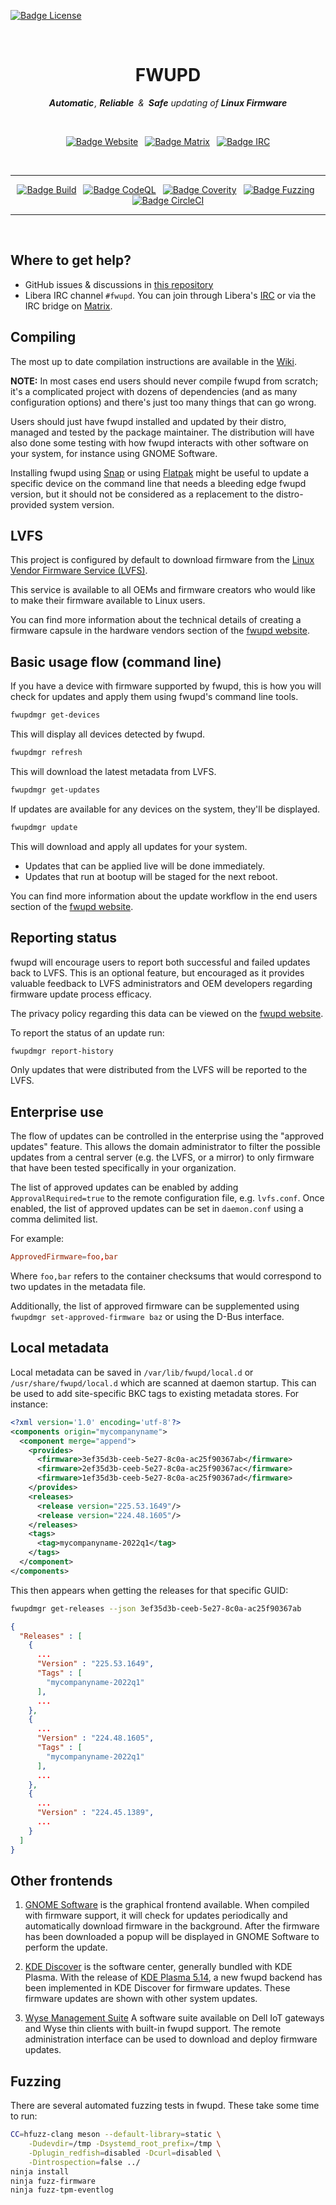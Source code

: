 
[![Badge License]][License]

<div align = center>

<br>

# FWUPD

***Automatic*** *, **Reliable** & **Safe** updating of* ***Linux Firmware***

<br>

<!-- markdownlint-disable MD009 -->

[![Badge Website]][Website] 
[![Badge Matrix]][Matrix] 
[![Badge IRC]][IRC]

<!-- markdownlint-enable MD009 -->

<br>

---

<!-- markdownlint-disable MD009 -->

[![Badge Build]][Build Status] 
[![Badge CodeQL]][CodeQL] 
[![Badge Coverity]][Coverity] 
[![Badge Fuzzing]][Fuzzing] 
[![Badge CircleCI]][CircleCI]

<!-- markdownlint-enable MD009 -->

---

<br>

</div>

## Where to get help?

- GitHub issues & discussions in [this repository][Repository]
- Libera IRC channel `#fwupd`.
  You can join through Libera's [IRC]
  or via the IRC bridge on [Matrix].

## Compiling

The most up to date compilation instructions are available in the [Wiki][Compiling].

**NOTE:** In most cases end users should never compile fwupd from scratch; it's a
complicated project with dozens of dependencies (and as many configuration options)
and there's just too many things that can go wrong.

Users should just have fwupd installed and updated by their distro, managed and
tested by the package maintainer.
The distribution will have also done some testing with how fwupd interacts with
other software on your system, for instance using GNOME Software.

Installing fwupd using [Snap]
or using [Flatpak] might be
useful to update a specific device on the command line that needs a bleeding
edge fwupd version, but it should not be considered as a replacement to the
distro-provided system version.

## LVFS

This project is configured by default to download firmware from the [Linux Vendor
Firmware Service (LVFS)][Website].

This service is available to all OEMs and firmware creators who would like to make
their firmware available to Linux users.

You can find more information about the technical details of creating a firmware
capsule in the hardware vendors section of the [fwupd website][Website].

## Basic usage flow (command line)

If you have a device with firmware supported by fwupd, this is how you will check
for updates and apply them using fwupd's command line tools.

```sh
fwupdmgr get-devices
```

This will display all devices detected by fwupd.

```sh
fwupdmgr refresh
```

This will download the latest metadata from LVFS.

```sh
fwupdmgr get-updates
```

If updates are available for any devices on the system, they'll be displayed.

```sh
fwupdmgr update
```

This will download and apply all updates for your system.

- Updates that can be applied live will be done immediately.
- Updates that run at bootup will be staged for the next reboot.

You can find more information about the update workflow in the end
users section of the [fwupd website][Website].

## Reporting status

fwupd will encourage users to report both successful and failed updates back
to LVFS.  This is an optional feature, but encouraged as it provides valuable
feedback to LVFS administrators and OEM developers regarding firmware update
process efficacy.

The privacy policy regarding this data can be viewed on the [fwupd website][Privacy].

To report the status of an update run:

```sh
fwupdmgr report-history
```

 Only updates that were distributed from the LVFS will be reported to the LVFS.

## Enterprise use

The flow of updates can be controlled in the enterprise using the
"approved updates" feature. This allows the domain administrator to filter
the possible updates from a central server (e.g. the LVFS, or a mirror)
to only firmware that have been tested specifically in your organization.

The list of approved updates can be enabled by adding `ApprovalRequired=true`
to the remote configuration file, e.g. `lvfs.conf`. Once enabled, the
list of approved updates can be set in `daemon.conf` using a comma delimited list.

For example:

```conf
ApprovedFirmware=foo,bar
```

Where `foo,bar` refers to the container checksums that would correspond
to two updates in the metadata file.

Additionally, the list of approved firmware can be supplemented using
`fwupdmgr set-approved-firmware baz` or using the D-Bus interface.

## Local metadata

Local metadata can be saved in `/var/lib/fwupd/local.d` or `/usr/share/fwupd/local.d`
which are scanned at daemon startup. This can be used to add site-specific BKC
tags to existing metadata stores. For instance:

```xml
<?xml version='1.0' encoding='utf-8'?>
<components origin="mycompanyname">
  <component merge="append">
    <provides>
      <firmware>3ef35d3b-ceeb-5e27-8c0a-ac25f90367ab</firmware>
      <firmware>2ef35d3b-ceeb-5e27-8c0a-ac25f90367ac</firmware>
      <firmware>1ef35d3b-ceeb-5e27-8c0a-ac25f90367ad</firmware>
    </provides>
    <releases>
      <release version="225.53.1649"/>
      <release version="224.48.1605"/>
    </releases>
    <tags>
      <tag>mycompanyname-2022q1</tag>
    </tags>
  </component>
</components>
```

This then appears when getting the releases for that specific GUID:

```sh
fwupdmgr get-releases --json 3ef35d3b-ceeb-5e27-8c0a-ac25f90367ab
```

```json
{
  "Releases" : [
    {
      ...
      "Version" : "225.53.1649",
      "Tags" : [
        "mycompanyname-2022q1"
      ],
      ...
    },
    {
      ...
      "Version" : "224.48.1605",
      "Tags" : [
        "mycompanyname-2022q1"
      ],
      ...
    },
    {
      ...
      "Version" : "224.45.1389",
      ...
    }
  ]
}
```

## Other frontends

1. [GNOME Software][Gnome] is the graphical
   frontend available. When compiled with firmware support, it will check for
   updates periodically and automatically download firmware in the background.
   After the firmware has been downloaded a popup will be displayed in GNOME
   Software to perform the update.

2. [KDE Discover][Discover] is the software center,
   generally bundled with KDE Plasma. With the release of
   [KDE Plasma 5.14][Plasma],
   a new fwupd backend has been implemented in KDE Discover for firmware updates.
   These firmware updates are shown with other system updates.

3. [Wyse Management Suite][Wyse]
   A software suite available on Dell IoT gateways and Wyse thin clients with built-in fwupd support.
   The remote administration interface can be used to download and deploy firmware
   updates.

## Fuzzing

There are several automated fuzzing tests in fwupd. These take some time to run:

```sh
CC=hfuzz-clang meson --default-library=static \
    -Dudevdir=/tmp -Dsystemd_root_prefix=/tmp \
    -Dplugin_redfish=disabled -Dcurl=disabled \
    -Dintrospection=false ../
ninja install
ninja fuzz-firmware
ninja fuzz-tpm-eventlog
```

<!----------------------------------------------------------------------------->

[Compiling]: https://github.com/fwupd/fwupd/wiki/Compilation
[Flatpak]: https://github.com/fwupd/fwupd/wiki/fwupd-flatpak
[Snap]: https://github.com/fwupd/fwupd/wiki/fwupd-snap

[Repository]: https://github.com/fwupd/fwupd
[Privacy]: https://fwupd.org/privacy
[Website]: https://fwupd.org/
[Matrix]: https://matrix.to/#/#fwupd:libera.chat
[IRC]: https://libera.chat/

[Discover]: https://userbase.kde.org/Discover
[Plasma]: https://www.kde.org/announcements/plasma-5.14.0.php
[Gnome]: https://wiki.gnome.org/Apps/Software
[Wyse]: https://www.dell.com/en-us/work/shop/wyse-endpoints-and-software/wyse-management-suite/spd/wyse-wms

[License]: COPYING

<!----------------------------------{ Badges }--------------------------------->

[Badge Build]: https://github.com/fwupd/fwupd/actions/workflows/main.yml/badge.svg
[Badge CodeQL]: https://github.com/fwupd/fwupd/actions/workflows/codeql-analysis.yml/badge.svg
[Badge Fuzzing]: https://oss-fuzz-build-logs.storage.googleapis.com/badges/fwupd.svg
[Badge CircleCI]: https://circleci.com/gh/fwupd/fwupd/tree/main.svg?style=svg
[Badge Coverity]: https://scan.coverity.com/projects/10744/badge.svg

[Badge License]: https://img.shields.io/badge/License-LGPL_v2.1-blue.svg?style=for-the-badge

[Badge Website]: https://img.shields.io/badge/Webstite-2c7be5?style=for-the-badge
[Badge Matrix]: https://img.shields.io/badge/Matrix-0dbd8b?style=for-the-badge
[Badge IRC]: https://img.shields.io/badge/IRC-Libera-ff55dd?style=for-the-badge

<!----------------------------------{ Status }--------------------------------->

[Build Status]: https://github.com/fwupd/fwupd/actions/workflows/main.yml
[CircleCI]: https://circleci.com/gh/fwupd/fwupd/tree/main
[Coverity]: https://scan.coverity.com/projects/10744
[Fuzzing]: https://bugs.chromium.org/p/oss-fuzz/issues/list?sort=-opened&can=1&q=proj:fwupd
[CodeQL]: https://github.com/fwupd/fwupd/actions/workflows/codeql-analysis.yml
